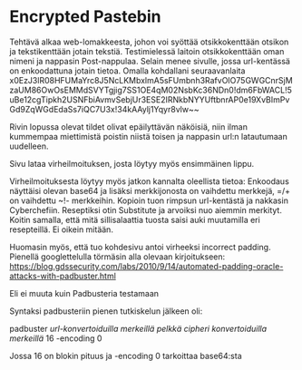 # Encrypted Pastebin

Tehtävä alkaa web-lomakkeesta, johon voi syöttää otsikkokenttään otsikon ja tekstikenttään jotain tekstiä.
Testimielessä laitoin otsikkokenttään oman nimeni ja nappasin Post-nappulaa.
Selain menee sivulle, jossa url-kentässä on enkoodattuna jotain tietoa.
Omalla kohdallani seuraavanlaita
x0EzJ3lR08HFUMaYrc8J5NcLKMbxlmA5sFUmbnh3RafvOIO75GWGCnrSjMzaUM86OwOsEMMdSVYTgjig7SS1OE4qM02NsbKc36NDn0!dm6FbWACL!5uBe12cgTipkh2USNFbiAvmvSebjUr3ESE2IRNkbNYYUftbnrAP0e19XvBImPvGd9ZqWGdEdaSs7iQC7U3x!34kAAylj1Yqyr8vlw~~

Rivin lopussa olevat tildet olivat epäilyttävän näköisiä, niin ilman kummempaa miettimistä poistin niistä toisen ja nappasin url:n latautumaan uudelleen.

Sivu lataa virheilmoituksen, josta löytyy myös ensimmäinen lippu.

Virheilmoituksesta löytyy myös jatkon kannalta oleellista tietoa:
Enkoodaus näyttäisi olevan base64 ja lisäksi merkkijonosta on vaihdettu merkkejä, =/+ on vaihdettu ~!- merkkeihin.
Kopioin tuon rimpsun url-kentästä ja nakkasin Cyberchefiin.
Reseptiksi otin Substitute ja arvoiksi nuo aiemmin merkityt.
Koitin samalla, että mitä sillisalaattia tuosta saisi auki muutamilla eri resepteillä.
Ei oikein mitään.

Huomasin myös, että tuo kohdesivu antoi virheeksi incorrect padding.
Pienellä googlettelulla törmäsin alla olevaan kirjoitukseen:
https://blog.gdssecurity.com/labs/2010/9/14/automated-padding-oracle-attacks-with-padbuster.html

Eli ei muuta kuin Padbusteria testamaan

Syntaksi padbusteriin pienen tutkiskelun jälkeen oli:

padbuster *url-konvertoiduilla merkeillä* *pelkkä cipheri konvertoiduilla merkeillä* 16 -encoding 0

Jossa 16 on blokin pituus ja -encoding 0 tarkoittaa base64:sta


